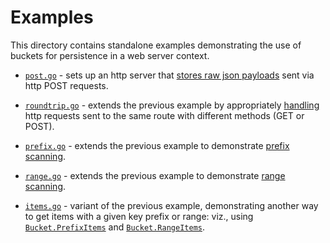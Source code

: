 # Examples

This directory contains standalone examples demonstrating the use of buckets
for persistence in a web server context.

* [`post.go`](post.go) - sets up an http server that [stores raw json payloads](https://github.com/joyrexus/buckets/blob/master/examples/post.go#L140-L141) sent via http POST requests.

* [`roundtrip.go`](roundtrip.go) - extends the previous example by appropriately [handling](https://github.com/joyrexus/buckets/blob/master/examples/roundtrip.go#L39-L42) http requests sent to the same route with different methods (GET or POST).

* [`prefix.go`](prefix.go) - extends the previous example to demonstrate [prefix scanning](https://github.com/joyrexus/buckets/blob/master/examples/prefix.go#L128-L135).

* [`range.go`](range.go) - extends the previous example to demonstrate [range scanning](https://github.com/joyrexus/buckets/blob/master/examples/range.go#L171-L174).

* [`items.go`](range.go) - variant of the previous example, demonstrating another way to get items with a given key prefix or range: viz., using [`Bucket.PrefixItems`](https://github.com/joyrexus/buckets/blob/master/examples/items.go#L238-L252) and [`Bucket.RangeItems`](https://github.com/joyrexus/buckets/blob/master/examples/items.go#L208-L218).  
